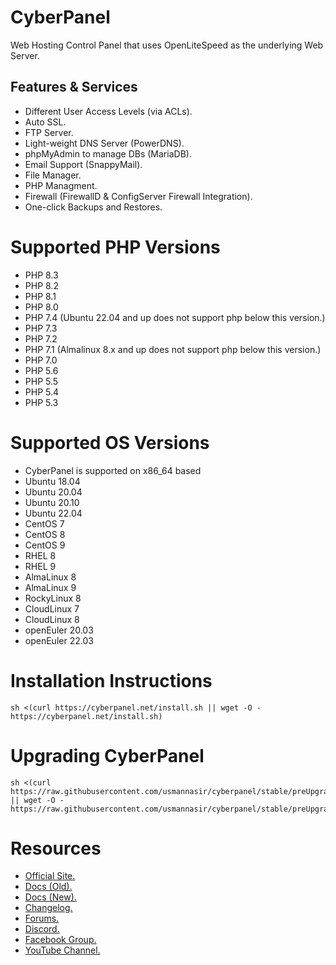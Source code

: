 # CyberPanel

Web Hosting Control Panel that uses OpenLiteSpeed as the underlying Web Server.

## Features & Services

* Different User Access Levels (via ACLs).
* Auto SSL.
* FTP Server.
* Light-weight DNS Server (PowerDNS).
* phpMyAdmin to manage DBs (MariaDB).
* Email Support (SnappyMail).
* File Manager.
* PHP Managment.
* Firewall (FirewallD & ConfigServer Firewall Integration).
* One-click Backups and Restores.

# Supported PHP Versions

* PHP 8.3
* PHP 8.2
* PHP 8.1
* PHP 8.0
* PHP 7.4 (Ubuntu 22.04 and up does not support php below this version.)
* PHP 7.3
* PHP 7.2
* PHP 7.1 (Almalinux 8.x and up does not support php below this version.)
* PHP 7.0
* PHP 5.6
* PHP 5.5
* PHP 5.4
* PHP 5.3

# Supported OS Versions

* CyberPanel is supported on x86_64 based
* Ubuntu 18.04
* Ubuntu 20.04
* Ubuntu 20.10
* Ubuntu 22.04
* CentOS 7
* CentOS 8
* CentOS 9
* RHEL 8
* RHEL 9
* AlmaLinux 8
* AlmaLinux 9
* RockyLinux 8
* CloudLinux 7
* CloudLinux 8
* openEuler 20.03
* openEuler 22.03

# Installation Instructions

```
sh <(curl https://cyberpanel.net/install.sh || wget -O - https://cyberpanel.net/install.sh)
```

# Upgrading CyberPanel

```
sh <(curl https://raw.githubusercontent.com/usmannasir/cyberpanel/stable/preUpgrade.sh || wget -O - https://raw.githubusercontent.com/usmannasir/cyberpanel/stable/preUpgrade.sh)
```

# Resources

* [Official Site.](https://cyberpanel.net)
* [Docs (Old).](https://docs.cyberpanel.net)
* [Docs (New).](https://community.cyberpanel.net/docs)
* [Changelog.](https://community.cyberpanel.net/t/change-logs/161)
* [Forums.](https://community.cyberpanel.net)
* [Discord.](https://discord.gg/g8k8Db3)
* [Facebook Group.](https://www.facebook.com/groups/cyberpanel)
* [YouTube Channel.](https://www.youtube.com/channel/UCS6sgUWEhaFl1TO238Ck0xw)
